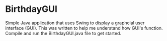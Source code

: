 # BirthdayGUI
Simple Java application that uses Swing to display a graphcial user interface (GUI).
This was written to help me understand how GUI's function.
Compile and run the BirthdayGUI.java file to get started.
